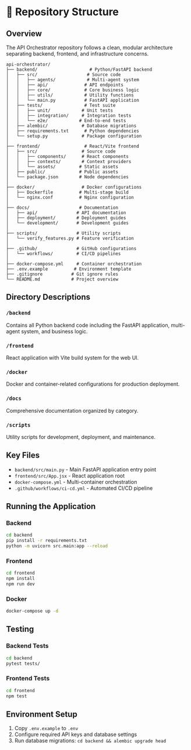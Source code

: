 # 📁 Repository Structure

## Overview
The API Orchestrator repository follows a clean, modular architecture separating backend, frontend, and infrastructure concerns.

```
api-orchestrator/
├── backend/                    # Python/FastAPI backend
│   ├── src/                   # Source code
│   │   ├── agents/            # Multi-agent system
│   │   ├── api/              # API endpoints
│   │   ├── core/             # Core business logic
│   │   ├── utils/            # Utility functions
│   │   └── main.py           # FastAPI application
│   ├── tests/                # Test suite
│   │   ├── unit/            # Unit tests
│   │   ├── integration/     # Integration tests
│   │   └── e2e/            # End-to-end tests
│   ├── alembic/             # Database migrations
│   ├── requirements.txt      # Python dependencies
│   └── setup.py             # Package configuration
│
├── frontend/                 # React/Vite frontend
│   ├── src/                 # Source code
│   │   ├── components/      # React components
│   │   ├── contexts/        # Context providers
│   │   └── assets/         # Static assets
│   ├── public/             # Public assets
│   └── package.json        # Node dependencies
│
├── docker/                  # Docker configurations
│   ├── Dockerfile          # Multi-stage build
│   └── nginx.conf          # Nginx configuration
│
├── docs/                   # Documentation
│   ├── api/               # API documentation
│   ├── deployment/        # Deployment guides
│   └── development/       # Development guides
│
├── scripts/               # Utility scripts
│   └── verify_features.py # Feature verification
│
├── .github/               # GitHub configurations
│   └── workflows/         # CI/CD pipelines
│
├── docker-compose.yml     # Container orchestration
├── .env.example          # Environment template
├── .gitignore           # Git ignore rules
└── README.md            # Project overview
```

## Directory Descriptions

### `/backend`
Contains all Python backend code including the FastAPI application, multi-agent system, and business logic.

### `/frontend`
React application with Vite build system for the web UI.

### `/docker`
Docker and container-related configurations for production deployment.

### `/docs`
Comprehensive documentation organized by category.

### `/scripts`
Utility scripts for development, deployment, and maintenance.

## Key Files

- `backend/src/main.py` - Main FastAPI application entry point
- `frontend/src/App.jsx` - React application root
- `docker-compose.yml` - Multi-container orchestration
- `.github/workflows/ci-cd.yml` - Automated CI/CD pipeline

## Running the Application

### Backend
```bash
cd backend
pip install -r requirements.txt
python -m uvicorn src.main:app --reload
```

### Frontend
```bash
cd frontend
npm install
npm run dev
```

### Docker
```bash
docker-compose up -d
```

## Testing

### Backend Tests
```bash
cd backend
pytest tests/
```

### Frontend Tests
```bash
cd frontend
npm test
```

## Environment Setup

1. Copy `.env.example` to `.env`
2. Configure required API keys and database settings
3. Run database migrations: `cd backend && alembic upgrade head`